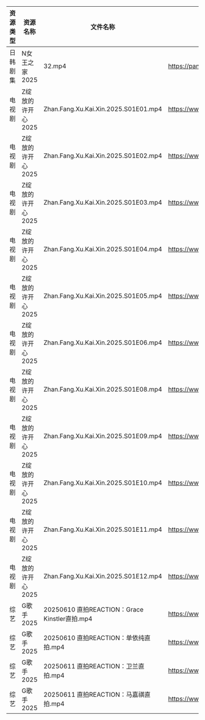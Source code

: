 | 资源类型 | 资源名称        | 文件名称                                     | 分享链接                                 | 更新时间                |
| ---- | ----------- | ---------------------------------------- | ------------------------------------ | ------------------- |
| 日韩剧集 | N女王之家2025   | 32.mp4                                   | https://pan.quark.cn/s/a85463f38f49  | 2025-06-11 16:28:47 |
| 电视剧  | Z绽放的许开心2025 | Zhan.Fang.Xu.Kai.Xin.2025.S01E01.mp4     | https://www.alipan.com/s/ZU4VVsiG1J9 | 2025-06-11 08:05:56 |
| 电视剧  | Z绽放的许开心2025 | Zhan.Fang.Xu.Kai.Xin.2025.S01E02.mp4     | https://www.alipan.com/s/ZU4VVsiG1J9 | 2025-06-11 08:05:56 |
| 电视剧  | Z绽放的许开心2025 | Zhan.Fang.Xu.Kai.Xin.2025.S01E03.mp4     | https://www.alipan.com/s/ZU4VVsiG1J9 | 2025-06-11 08:05:55 |
| 电视剧  | Z绽放的许开心2025 | Zhan.Fang.Xu.Kai.Xin.2025.S01E04.mp4     | https://www.alipan.com/s/ZU4VVsiG1J9 | 2025-06-11 08:05:54 |
| 电视剧  | Z绽放的许开心2025 | Zhan.Fang.Xu.Kai.Xin.2025.S01E05.mp4     | https://www.alipan.com/s/ZU4VVsiG1J9 | 2025-06-11 08:05:54 |
| 电视剧  | Z绽放的许开心2025 | Zhan.Fang.Xu.Kai.Xin.2025.S01E06.mp4     | https://www.alipan.com/s/ZU4VVsiG1J9 | 2025-06-11 08:05:53 |
| 电视剧  | Z绽放的许开心2025 | Zhan.Fang.Xu.Kai.Xin.2025.S01E08.mp4     | https://www.alipan.com/s/ZU4VVsiG1J9 | 2025-06-11 08:05:52 |
| 电视剧  | Z绽放的许开心2025 | Zhan.Fang.Xu.Kai.Xin.2025.S01E09.mp4     | https://www.alipan.com/s/ZU4VVsiG1J9 | 2025-06-11 08:05:52 |
| 电视剧  | Z绽放的许开心2025 | Zhan.Fang.Xu.Kai.Xin.2025.S01E10.mp4     | https://www.alipan.com/s/ZU4VVsiG1J9 | 2025-06-11 08:05:51 |
| 电视剧  | Z绽放的许开心2025 | Zhan.Fang.Xu.Kai.Xin.2025.S01E11.mp4     | https://www.alipan.com/s/ZU4VVsiG1J9 | 2025-06-11 08:05:51 |
| 电视剧  | Z绽放的许开心2025 | Zhan.Fang.Xu.Kai.Xin.2025.S01E12.mp4     | https://www.alipan.com/s/ZU4VVsiG1J9 | 2025-06-11 08:05:50 |
| 综艺   | G歌手2025     | 20250610 直拍REACTION：Grace Kinstler直拍.mp4 | https://www.alipan.com/s/BnAVvcGrxme | 2025-06-11 13:06:06 |
| 综艺   | G歌手2025     | 20250610 直拍REACTION：单依纯直拍.mp4            | https://www.alipan.com/s/BnAVvcGrxme | 2025-06-11 13:06:05 |
| 综艺   | G歌手2025     | 20250611 直拍REACTION：卫兰直拍.mp4             | https://www.alipan.com/s/BnAVvcGrxme | 2025-06-11 16:06:01 |
| 综艺   | G歌手2025     | 20250611 直拍REACTION：马嘉祺直拍.mp4            | https://www.alipan.com/s/BnAVvcGrxme | 2025-06-11 16:06:01 |
